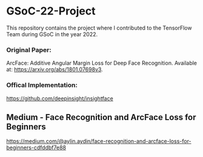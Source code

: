 # GSoC-22-Project
This repository contains the project where I contributed to the TensorFlow Team during GSoC in the year 2022.

### Original Paper:
ArcFace: Additive Angular Margin Loss for Deep Face Recognition. Available at: <https://arxiv.org/abs/1801.07698v3>.

### Offical Implementation: 
https://github.com/deepinsight/insightface

## Medium - Face Recognition and ArcFace Loss for Beginners
https://medium.com/@aylin.aydin/face-recognition-and-arcface-loss-for-beginners-cdfddbf7e88
